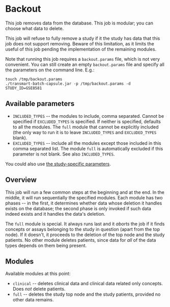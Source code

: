 Backout
==================

This job removes data from the database. This job is modular; you can choose
what data to delete.

This job will refuse to fully remove a study if it the study has data that this
job does not support removing. Beware of this limitation, as it limits the
useful of this job pending the implementation of the remaining modules.

Note that running this job requires a `backout.params` file, which is not very
convenient. You can still create an empty `backout.params` file and specify all
the parameters on the command line. E.g.:

    touch /tmp/backout.params
    ./transmart-batch-capsule.jar -p /tmp/backout.params -d STUDY_ID=GSE8581

Available parameters
--------------------
- `INCLUDED_TYPES` -- the modules to include, comma separated. Cannot be
  specified if `EXCLUDED_TYPES` is specified. If neither is specified, defaults
  to all the modules. The `full` module that cannot be explicitly included (the
  only way to run it is to leave `INCLUDED_TYPES` and `EXCLUDED_TYPES` blank).
- `EXCLUDED_TYPES` -- include all the modules except those included in this
  comma separated list. The module `full` is automatically excluded if this
  parameter is not blank. See also `INCLUDED_TYPES`.

You could also use [the study-specific parameters](study-params.md).


Overview
--------

This job will run a few common steps at the beginning and at the end. In the
middle, it will run sequentially the specified modules. Each module has two
phases -- in the first, it determines whether data whose deletion it handles
exists on the database; the second phase is only invoked if such data indeed
exists and it handles the data's deletion.

The `full` module is special. It always runs last and it *aborts* the job if it
finds concepts or assays belonging to the study in question (apart from the top
node). If it doesn't, it proceeds to the deletion of the top node and the study
patients. No other module deletes patients, since data for _all_ of the data
types depends on them being present.


Modules
-------

Available modules at this point:

  * `clinical` -- deletes clinical data and clinical data related only concepts.
    Does *not* delete patients.
  * `full` -- deletes the study top node and the study patients, provided no
    other data remains.
